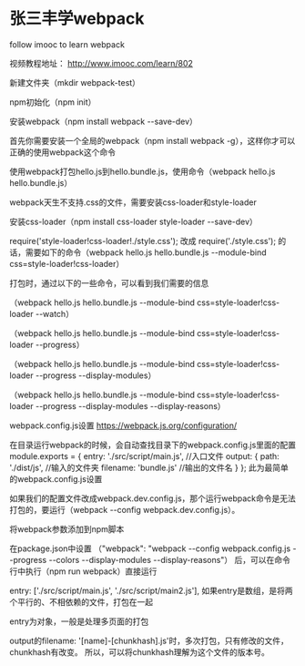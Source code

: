 # 张三丰学webpack
follow imooc to learn webpack

视频教程地址：
http://www.imooc.com/learn/802

新建文件夹（mkdir webpack-test）

npm初始化（npm init）

安装webpack（npm install webpack --save-dev）

首先你需要安装一个全局的webpack（npm install webpack -g），这样你才可以正确的使用webpack这个命令

使用webpack打包hello.js到hello.bundle.js，使用命令（webpack hello.js hello.bundle.js）

webpack天生不支持.css的文件，需要安装css-loader和style-loader

安装css-loader（npm install css-loader style-loader --save-dev）

require('style-loader!css-loader!./style.css');
改成
require('./style.css');
的话，需要如下的命令（webpack hello.js hello.bundle.js --module-bind css=style-loader!css-loader）

打包时，通过以下的一些命令，可以看到我们需要的信息

（webpack hello.js hello.bundle.js --module-bind css=style-loader!css-loader --watch）

（webpack hello.js hello.bundle.js --module-bind css=style-loader!css-loader --progress）

（webpack hello.js hello.bundle.js --module-bind css=style-loader!css-loader --progress --display-modules）

（webpack hello.js hello.bundle.js --module-bind css=style-loader!css-loader --progress --display-modules --display-reasons）

webpack.config.js设置   https://webpack.js.org/configuration/

在目录运行webpack的时候，会自动查找目录下的webpack.config.js里面的配置
module.exports = {
    entry: './src/script/main.js',      //入口文件
    output: {
        path: './dist/js',              //输入的文件夹
        filename: 'bundle.js'           //输出的文件名
    }
};
此为最简单的webpack.config.js设置

如果我们的配置文件改成webpack.dev.config.js，那个运行webpack命令是无法打包的，要运行（webpack --config webpack.dev.config.js）。

将webpack参数添加到npm脚本

在package.json中设置
（"webpack": "webpack --config webpack.config.js --progress --colors --display-modules --display-reasons"）
后，可以在命令行中执行（npm run webpack）直接运行


entry: ['./src/script/main.js', './src/script/main2.js'],
如果entry是数组，是将两个平行的、不相依赖的文件，打包在一起

entry为对象，一般是处理多页面的打包

output的filename: '[name]-[chunkhash].js'时，多次打包，只有修改的文件，chunkhash有改变。
所以，可以将chunkhash理解为这个文件的版本号。






